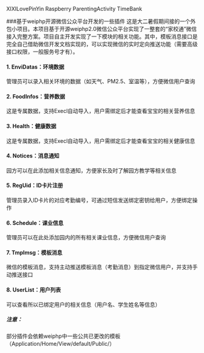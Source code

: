 XIXILovePinYin
Raspberry
ParentingActivity
TimeBank

###基于weiphp开源微信公众平台开发的一些插件
这是大二暑假期间接的一个外包小项目。本项目基于开源weiphp2.0微信公众平台实现了一整套的“家校通”微信接入完整方案。项目自主开发实现了一下模块的相关功能。其中，模板消息接口是完全自己借助微信开发文档实现的，可以实现微信的实时定向推送功能（需要高级接口权限，一般服务号才有）。
#### 1. EnviDatas：环境数据
管理员可以录入相关环境的数据（如天气、PM2.5、室温等），方便微信用户查询

#### 2. FoodInfos：营养数据
这是专属数据，支持Execl自动导入，用户需绑定后才能查看宝宝的相关营养信息

#### 3. Health：健康数据
这是专属数据，支持Execl自动导入，用户需绑定后才能查看宝宝的相关健康信息

#### 4. Notices：消息通知
园方可以在此添加相关信息通知，方便家长及时了解园方教学等相关信息

#### 5. RegUid：ID卡片注册
管理员录入ID卡片的对应考勤编号，可通过短信发送绑定密钥给用户，方便绑定操作

#### 6. Schedule：课业信息
管理员可以在此处添加园内的所有相关课业信息，方便微信用户查询

#### 7. Tmplmsg：模板消息
微信的模板消息，支持主动推送模板消息（考勤消息）到指定微信用户，并支持手动推送接口

#### 8. UserList：用户列表
可以查看所以已绑定用户的相关信息（用户名、学生姓名等信息）

##### 注意：
部分插件会依赖weiphp中一些公共已更改的模板（Application/Home/View/default/Public/）


